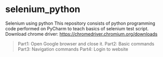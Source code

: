 # selenium_python
Selenium using python
This repository consists of python programming code performed on PyCharm to teach basics of selenium test script.
Download chrome driver: https://chromedriver.chromium.org/downloads

>Part1: Open Google browser and close it.
>Part2: Basic commands
>Part3: Navigation commands
>Part4: Login to website
